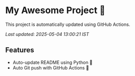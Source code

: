 # My Awesome Project 🚀

This project is automatically updated using GitHub Actions.

_Last updated: 2025-05-04 13:00:21 IST_

## Features
- Auto-update README using Python 🐍
- Auto Git push with GitHub Actions 🤖
